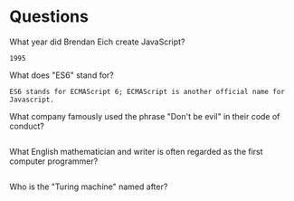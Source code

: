 # Questions

What year did Brendan Eich create JavaScript?

```
1995

```

What does "ES6" stand for?

```
ES6 stands for ECMAScript 6; ECMAScript is another official name for Javascript.

```

What company famously used the phrase "Don't be evil" in their code of conduct?

```

```

What English mathematician and writer is often regarded as the first computer programmer?

```

```

Who is the "Turing machine" named after?

```

```

